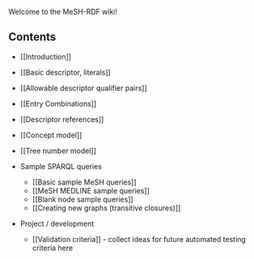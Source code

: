 Welcome to the MeSH-RDF wiki!

## Contents

* [[Introduction]]
* [[Basic descriptor, literals]]
* [[Allowable descriptor qualifier pairs]]
* [[Entry Combinations]]
* [[Descriptor references]]
* [[Concept model]]
* [[Tree number model]]

* Sample SPARQL queries
    * [[Basic sample MeSH queries]]
    * [[MeSH MEDLINE sample queries]]
    * [[Blank node sample queries]]
    * [[Creating new graphs (transitive closures)]]

* Project / development
    * [[Validation criteria]] - collect ideas for future automated testing criteria here
